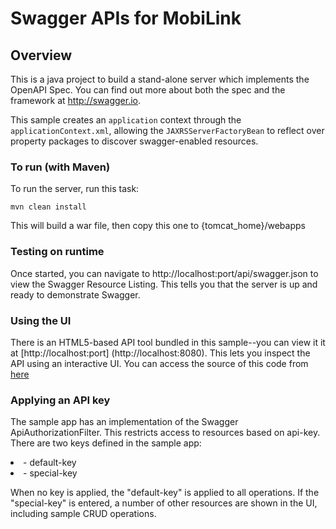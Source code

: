 # Swagger APIs for MobiLink

## Overview
This is a java project to build a stand-alone server which implements the OpenAPI Spec.  You can find out 
more about both the spec and the framework at http://swagger.io.

This sample creates an `application` context through the `applicationContext.xml`, allowing the `JAXRSServerFactoryBean` 
to reflect over property packages to discover swagger-enabled resources.

### To run (with Maven)
To run the server, run this task:

```
mvn clean install
```

This will build a war file, then copy this one to {tomcat_home}/webapps

### Testing on runtime
Once started, you can navigate to http://localhost:port/api/swagger.json to view the Swagger Resource Listing.
This tells you that the server is up and ready to demonstrate Swagger.

### Using the UI
There is an HTML5-based API tool bundled in this sample--you can view it it at [http://localhost:port] (http://localhost:8080). This lets you inspect the API using an interactive UI.  You can access the source of this code from [here](https://github.com/khoahp/swagger-mobilink)

### Applying an API key
The sample app has an implementation of the Swagger ApiAuthorizationFilter.  This restricts access to resources
based on api-key.  There are two keys defined in the sample app:

<li>- default-key</li>

<li>- special-key</li>

When no key is applied, the "default-key" is applied to all operations.  If the "special-key" is entered, a
number of other resources are shown in the UI, including sample CRUD operations.
